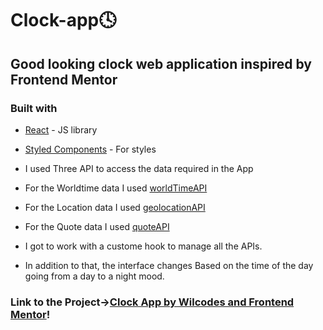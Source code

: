# Clock-app🕓
## Good looking clock web application inspired by Frontend Mentor 
### Built with
- [React](https://reactjs.org/) - JS library
- [Styled Components](https://styled-components.com/) - For styles
- I used Three API to access the data required in the App
- For the Worldtime data I used [worldTimeAPI](https://worldtimeapi.org/api/ip)
- For the Location data I used [geolocationAPI](https://freegeoip.app/json/)
- For the Quote data I used [quoteAPI](https://api.quotable.io/random)

- I got to work with a custome hook to manage all the APIs.
- In addition to that, the interface changes Based on the time of the day going from a day to a night mood.


### Link to the Project->[Clock App by Wilcodes and Frontend Mentor](https://hungry-einstein-8e0702.netlify.app)!

